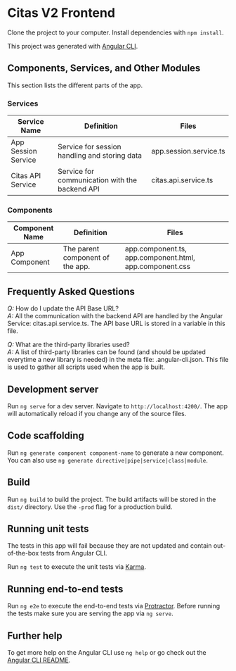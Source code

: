 # Citas V2 Frontend

Clone the project to your computer. Install dependencies with `npm install`.

This project was generated with [Angular CLI](https://github.com/angular/angular-cli).

## Components, Services, and Other Modules

This section lists the different parts of the app.

### Services

Service Name| Definition | Files
--- | --- | ---
App Session Service | Service for session handling and storing data | app.session.service.ts
Citas API Service | Service for communication with the backend API | citas.api.service.ts

### Components

Component Name | Definition | Files
--- | --- | ---
App Component | The parent component of the app. | app.component.ts, app.component.html, app.component.css 



## Frequently Asked Questions

_Q:_ How do I update the API Base URL? <br />
_A:_ All the communication with the backend API are handled by the Angular Service: citas.api.service.ts. The API base URL is stored in a variable in this file.

_Q:_ What are the third-party libraries used?<br />
_A:_ A list of third-party libraries can be found (and should be updated everytime a new library is needed) in the meta file: .angular-cli.json. This file is used to gather all scripts used when the app is built.

## Development server

Run `ng serve` for a dev server. Navigate to `http://localhost:4200/`. The app will automatically reload if you change any of the source files.

## Code scaffolding

Run `ng generate component component-name` to generate a new component. You can also use `ng generate directive|pipe|service|class|module`.

## Build

Run `ng build` to build the project. The build artifacts will be stored in the `dist/` directory. Use the `-prod` flag for a production build.

## Running unit tests

The tests in this app will fail because they are not updated and contain out-of-the-box tests from Angular CLI.

Run `ng test` to execute the unit tests via [Karma](https://karma-runner.github.io).

## Running end-to-end tests

Run `ng e2e` to execute the end-to-end tests via [Protractor](http://www.protractortest.org/).
Before running the tests make sure you are serving the app via `ng serve`.

## Further help

To get more help on the Angular CLI use `ng help` or go check out the [Angular CLI README](https://github.com/angular/angular-cli/blob/master/README.md).
